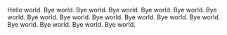 Hello world.
Bye world.
Bye world.
Bye world.
Bye world.
Bye world.
Bye world.
Bye world.
Bye world.
Bye world.
Bye world.
Bye world.
Bye world.
Bye world.
Bye world.
Bye world.
Bye world.


